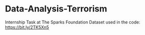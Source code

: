# Data-Analysis-Terrorism
Internship Task at The Sparks Foundation
Dataset used in the code: https://bit.ly/2TK5Xn5

